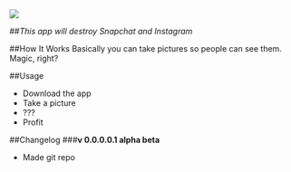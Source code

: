 <img src="http://i.imgur.com/580amRt.png">

##*This app will destroy Snapchat and Instagram*

##How It Works
Basically you can take pictures so people can see them. Magic, right?

##Usage
+ Download the app
+ Take a picture
+ ??? 
+ Profit

##Changelog
###**v 0.0.0.0.1 alpha beta**
+ Made git repo

